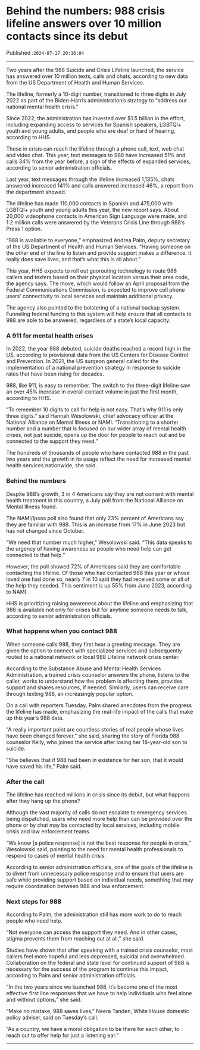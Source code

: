 # Behind the numbers: 988 crisis lifeline answers over 10 million contacts since its debut

Published :`2024-07-17 20:16:04`

---

Two years after the 988 Suicide and Crisis Lifeline launched, the service has answered over 10 million texts, calls and chats, according to new data from the US Department of Health and Human Services.

The lifeline, formerly a 10-digit number, transitioned to three digits in July 2022 as part of the Biden-Harris administration’s strategy to “address our national mental health crisis.”

Since 2022, the administration has invested over $1.5 billion in the effort, including expanding access to services for Spanish speakers, LGBTQI+ youth and young adults, and people who are deaf or hard of hearing, according to HHS.

Those in crisis can reach the lifeline through a phone call, text, web chat and video chat. This year, text messages to 988 have increased 51% and calls 34% from the year before, a sign of the effects of expanded services, according to senior administration officials.

Last year, text messages through the lifeline increased 1,135%, chats answered increased 141% and calls answered increased 46%, a report from the department showed.

The lifeline has made 110,000 contacts in Spanish and 475,000 with LGBTQI+ youth and young adults this year, the new report says. About 20,000 videophone contacts in American Sign Language were made, and 1.2 million calls were answered by the Veterans Crisis Line through 988’s Press 1 option.

“988 is available to everyone,” emphasized Andrea Palm, deputy secretary of the US Department of Health and Human Services. “Having someone on the other end of the line to listen and provide support makes a difference. It really does save lives, and that’s what this is all about.”

This year, HHS expects to roll out georouting technology to route 988 callers and texters based on their physical location versus their area code, the agency says. The move, which would follow an April proposal from the Federal Communications Commission, is expected to improve cell phone users’ connectivity to local services and maintain additional privacy.

The agency also pointed to the bolstering of a national backup system. Funneling federal funding to this system will help ensure that all contacts to 988 are able to be answered, regardless of a state’s local capacity.

### A 911 for mental health crises

In 2022, the year 988 debuted, suicide deaths reached a record high in the US, according to provisional data from the US Centers for Disease Control and Prevention. In 2021, the US surgeon general called for the implementation of a national prevention strategy in response to suicide rates that have been rising for decades.

988, like 911, is easy to remember. The switch to the three-digit lifeline saw an over 45% increase in overall contact volume in just the first month, according to HHS.

“To remember 10 digits to call for help is not easy. That’s why 911 is only three digits.” said Hannah Wesolowski, chief advocacy officer at the National Alliance on Mental Illness or NAMI. “Transitioning to a shorter number and a number that is focused on our wider array of mental health crises, not just suicide, opens up the door for people to reach out and be connected to the support they need.”

The hundreds of thousands of people who have contacted 988 in the past two years and the growth in its usage reflect the need for increased mental health services nationwide, she said.

### Behind the numbers

Despite 988’s growth, 3 in 4 Americans say they are not content with mental health treatment in this country, a July poll from the National Alliance on Mental Illness found.

The NAMI/Ipsos poll also found that only 23% percent of Americans say they are familiar with 988. This is an increase from 17% in June 2023 but has not changed since October.

“We need that number much higher,” Wesolowski said. “This data speaks to the urgency of having awareness so people who need help can get connected to that help.”

However, the poll showed 72% of Americans said they are comfortable contacting the lifeline. Of those who had contacted 988 this year or whose loved one had done so, nearly 7 in 10 said they had received some or all of the help they needed. This sentiment is up 55% from June 2023, according to NAMI.

HHS is prioritizing raising awareness about the lifeline and emphasizing that 988 is available not only for crises but for anytime someone needs to talk, according to senior administration officials.

### What happens when you contact 988

When someone calls 988, they first hear a greeting message. They are given the option to connect with specialized services and subsequently routed to a national network or local 988 Lifeline network crisis center.

According to the Substance Abuse and Mental Health Services Administration, a trained crisis counselor answers the phone, listens to the caller, works to understand how the problem is affecting them, provides support and shares resources, if needed. Similarly, users can receive care through texting 988, an increasingly popular option.

On a call with reporters Tuesday, Palm shared anecdotes from the progress the lifeline has made, emphasizing the real-life impact of the calls that make up this year’s 988 data.

“A really important point are countless stories of real people whose lives have been changed forever,” she said, sharing the story of Florida 988 counselor Kelly, who joined the service after losing her 18-year-old son to suicide.

“She believes that if 988 had been in existence for her son, that it would have saved his life,” Palm said.

### After the call

The lifeline has reached millions in crisis since its debut, but what happens after they hang up the phone?

Although the vast majority of calls do not escalate to emergency services being dispatched, users who need more help than can be provided over the phone or by chat may be contacted by local services, including mobile crisis and law enforcement teams.

“We know [a police response] is not the best response for people in crisis,” Wesolowski said, pointing to the need for mental health professionals to respond to cases of mental health crisis.

According to senior administration officials, one of the goals of the lifeline is to divert from unnecessary police response and to ensure that users are safe while providing support based on individual needs, something that may require coordination between 988 and law enforcement.

### Next steps for 988

According to Palm, the administration still has more work to do to reach people who need help.

“Not everyone can access the support they need. And in other cases, stigma prevents them from reaching out at all,” she said.

Studies have shown that after speaking with a trained crisis counselor, most callers feel more hopeful and less depressed, suicidal and overwhelmed. Collaboration on the federal and state level for continued support of 988 is necessary for the success of the program to continue this impact, according to Palm and senior administration officials.

“In the two years since we launched 988, it’s become one of the most effective first line responses that we have to help individuals who feel alone and without options,” she said.

“Make no mistake, 988 saves lives,” Neera Tanden, White House domestic policy adviser, said on Tuesday’s call.

“As a country, we have a moral obligation to be there for each other, to reach out to offer help for just a listening ear.”

---


